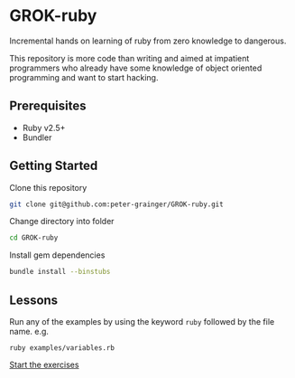 # GROK-ruby

Incremental hands on learning of ruby from zero knowledge to dangerous.

This repository is more code than writing and aimed at impatient programmers who already have some knowledge of object oriented programming and want to start hacking.

## Prerequisites

- Ruby v2.5+
- Bundler

## Getting Started

Clone this repository

```bash
git clone git@github.com:peter-grainger/GROK-ruby.git
```

Change directory into folder

```bash
cd GROK-ruby
```

Install gem dependencies

```bash
bundle install --binstubs
```

## Lessons

Run any of the examples by using the keyword `ruby` followed by the file name.  e.g.

```shell
ruby examples/variables.rb
```

[Start the exercises](./exercises/classes-objects.md)
